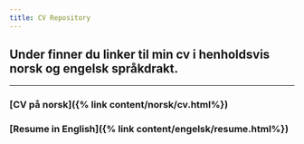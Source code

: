 ```yaml
---
title: CV Repository
---
```


## Under finner du linker til min cv i henholdsvis norsk og engelsk språkdrakt.

***

### [CV på norsk]({% link  content/norsk/cv.html%})
### [Resume in English]({% link  content/engelsk/resume.html%})

